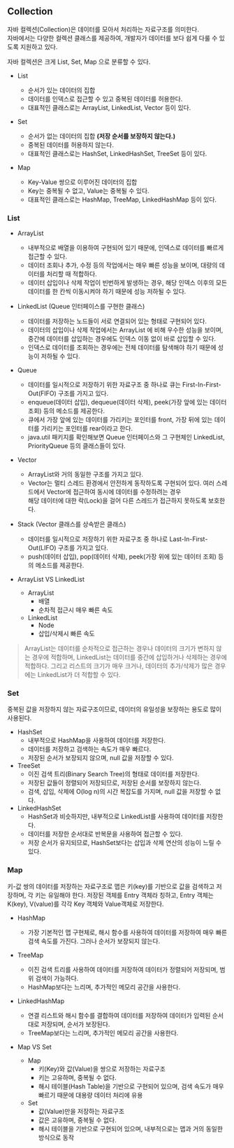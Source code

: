 ## Collection
자바 컬렉션(Collection)은 데이터를 모아서 처리하는 자료구조를 의미한다.  
자바에서는 다양한 컬렉션 클래스를 제공하여, 개발자가 데이터를 보다 쉽게 다룰 수 있도록 지원하고 있다.

자바 컬렉션은 크게 List, Set, Map 으로 분류할 수 있다.

- List 
  - 순서가 있는 데이터의 집합 
  - 데이터를 인덱스로 접근할 수 있고 중복된 데이터를 허용한다.
  - 대표적인 클래스로는 ArrayList, LinkedList, Vector 등이 있다.

- Set
  - 순서가 없는 데이터의 집합 **(저장 순서를 보장하지 않는다.)**
  - 중복된 데이터를 허용하지 않는다. 
  - 대표적인 클래스로는 HashSet, LinkedHashSet, TreeSet 등이 있다.

- Map
  - Key-Value 쌍으로 이루어진 데이터의 집합 
  - Key는 중복될 수 없고, Value는 중복될 수 있다. 
  - 대표적인 클래스로는 HashMap, TreeMap, LinkedHashMap 등이 있다.

### List
- ArrayList
  - 내부적으로 배열을 이용하여 구현되어 있기 때문에, 인덱스로 데이터를 빠르게 접근할 수 있다. 
  - 데이터 조회나 추가, 수정 등의 작업에서는 매우 빠른 성능을 보이며, 대량의 데이터를 처리할 때 적합하다. 
  - 데이터 삽입이나 삭제 작업이 빈번하게 발생하는 경우, 해당 인덱스 이후의 모든 데이터를 한 칸씩 이동시켜야 하기 때문에 성능 저하될 수 있다.

- LinkedList (Queue 인터페이스를 구현한 클래스)
  - 데이터를 저장하는 노드들이 서로 연결되어 있는 형태로 구현되어 있다. 
  - 데이터의 삽입이나 삭제 작업에서는 ArrayList 에 비해 우수한 성능을 보이며, 중간에 데이터를 삽입하는 경우에도 인덱스 이동 없이 바로 삽입할 수 있다. 
  - 인덱스로 데이터를 조회하는 경우에는 전체 데이터를 탐색해야 하기 때문에 성능이 저하될 수 있다.

- Queue
  - 데이터를 일시적으로 저장하기 위한 자료구조 중 하나로 큐는 First-In-First-Out(FIFO) 구조를 가지고 있다.
  - enqueue(데이터 삽입), dequeue(데이터 삭제), peek(가장 앞에 있는 데이터 조회) 등의 메소드를 제공한다.
  - 큐에서 가장 앞에 있는 데이터를 가리키는 포인터를 front, 가장 뒤에 있는 데이터를 가리키는 포인터를 rear이라고 한다.
  - java.util 패키지를 확인해보면 Queue 인터페이스와 그 구현체인 LinkedList, PriorityQueue 등의 클래스들이 있다.

- Vector
  - ArrayList와 거의 동일한 구조를 가지고 있다. 
  - Vector는 멀티 스레드 환경에서 안전하게 동작하도록 구현되어 있다. 여러 스레드에서 Vector에 접근하여 동시에 데이터를 수정하려는 경우  
    해당 데이터에 대한 락(Lock)을 걸어 다른 스레드가 접근하지 못하도록 보호한다.

- Stack (Vector 클래스를 상속받은 클래스)
  - 데이터를 일시적으로 저장하기 위한 자료구조 중 하나로 Last-In-First-Out(LIFO) 구조를 가지고 있다.
  - push(데이터 삽입), pop(데이터 삭제), peek(가장 위에 있는 데이터 조회) 등의 메소드를 제공한다.

- ArrayList VS LinkedList
  - ArrayList
    - 배열
    - 순차적 접근시 매우 빠른 속도
  - LinkedList
    - Node 
    - 삽입/삭제시 빠른 속도
> ArrayList는 데이터를 순차적으로 접근하는 경우나 데이터의 크기가 변하지 않는 경우에 적합하며, 
> LinkedList는 데이터를 중간에 삽입하거나 삭제하는 경우에 적합하다. 
> 그리고 리스트의 크기가 매우 크거나, 데이터의 추가/삭제가 많은 경우에는 LinkedList가 더 적합할 수 있다.

### Set
중복된 값을 저장하지 않는 자료구조이므로, 데이터의 유일성을 보장하는 용도로 많이 사용된다.

- HashSet
  - 내부적으로 HashMap을 사용하여 데이터를 저장한다. 
  - 데이터를 저장하고 검색하는 속도가 매우 빠르다. 
  - 저장된 순서가 보장되지 않으며, null 값을 저장할 수 있다.
- TreeSet
  - 이진 검색 트리(Binary Search Tree)의 형태로 데이터를 저장한다. 
  - 저장된 값들이 정렬되어 저장되므로, 저장된 순서를 보장하지 않는다. 
  - 검색, 삽입, 삭제에 O(log n)의 시간 복잡도를 가지며, null 값을 저장할 수 없다.
- LinkedHashSet
  - HashSet과 비슷하지만, 내부적으로 LinkedList를 사용하여 데이터를 저장한다. 
  - 데이터를 저장한 순서대로 반복문을 사용하여 접근할 수 있다. 
  - 저장 순서가 유지되므로, HashSet보다는 삽입과 삭제 연산의 성능이 느릴 수 있다.

### Map
키-값 쌍의 데이터를 저장하는 자료구조로 맵은 키(key)를 기반으로 값을 검색하고 저장하며, 각 키는 유일해야 한다.
저장된 객체를 Entry 객체라 칭하고, Entry 객체는 K(key), V(value)를 각각 Key 객체와 Value객체로 저장한다.

- HashMap
  - 가장 기본적인 맵 구현체로, 해시 함수를 사용하여 데이터를 저장하여 매우 빠른 검색 속도를 가진다. 그러나 순서가 보장되지 않는다.
- TreeMap
  - 이진 검색 트리를 사용하여 데이터를 저장하여 데이터가 정렬되어 저장되며, 범위 검색이 가능하다. 
  - HashMap보다는 느리며, 추가적인 메모리 공간을 사용한다.
- LinkedHashMap
  - 연결 리스트와 해시 함수를 결합하여 데이터를 저장하여 데이터가 입력된 순서대로 저장되며, 순서가 보장된다. 
  - TreeMap보다는 느리며, 추가적인 메모리 공간을 사용한다.

- Map VS Set
  - Map
    - 키(Key)와 값(Value)을 쌍으로 저장하는 자료구조
    - 키는 고유하며, 중복될 수 없다.
    - 해시 테이블(Hash Table)을 기반으로 구현되어 있으며, 검색 속도가 매우 빠르기 때문에 대용량 데이터 처리에 유용
  - Set
    - 값(Value)만을 저장하는 자료구조
    - 값은 고유하며, 중복될 수 없다.
    - 해시 테이블을 기반으로 구현되어 있으며, 내부적으로는 맵과 거의 동일한 방식으로 동작
